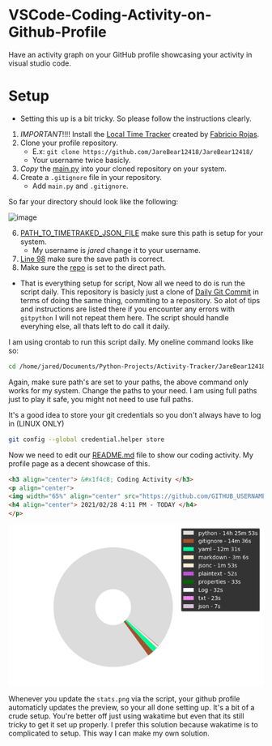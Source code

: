 # VSCode-Coding-Activity-on-Github-Profile

Have an activity graph on your GitHub profile showcasing your activity in visual studio code. 


# Setup

- Setting this up is a bit tricky. So please follow the instructions clearly. 
1. *IMPORTANT*!!!! Install the [Local Time Tracker](https://marketplace.visualstudio.com/items?itemName=FabricioRojas.localtimetracker) created by [Fabricio Rojas](https://github.com/FabricioRojas). 
2. Clone your profile repository.
    - E.x: `git clone https://github.com/JareBear12418/JareBear12418/`
    - Your username twice basicly.
3. *Copy* the [main.py](https://github.com/JareBear12418/VSCode-Coding-Activity-on-Github-Profile/blob/master/main.py) into your cloned repository on your system.
4.  Create a `.gitignore` file in your repository. 
    - Add `main.py` and `.gitignore`.

So far your directory should look like the following:

![image](https://user-images.githubusercontent.com/25397800/110263807-61009600-7f7d-11eb-9638-1a8eb4bbcc85.png)

6. [PATH_TO_TIMETRAKED_JSON_FILE](https://github.com/JareBear12418/VSCode-Coding-Activity-on-Github-Profile/blob/main/main.py#L11) make sure this path is setup for your system. 
    - My username is *jared* change it to your username.
7. [Line 98](https://github.com/JareBear12418/VSCode-Coding-Activity-on-Github-Profile/blob/main/main.py#L98) make sure the save path is correct.
8. Make sure the [repo](https://github.com/JareBear12418/VSCode-Coding-Activity-on-Github-Profile/blob/main/main.py#L106) is set to the direct path. 

- That is everything setup for script, Now all we need to do is run the script daily. This repository is basicly just a clone of [Daily Git Commit](https://github.com/JareBear12418/Daily-Git-Commit) in terms of doing the same thing, commiting to a repository. So alot of tips and instructions are listed there if you encounter any errors with `gitpython` I will not repeat them here. The script should handle everyhing else, all thats left to do call it daily.

I am using crontab to run this script daily. My oneline command looks like so:
```bash
cd /home/jared/Documents/Python-Projects/Activity-Tracker/JareBear12418/; /usr/bin/env /usr/local/bin/python3.8 /home/jared/Documents/Python-Projects/Activity-Tracker/JareBear12418/main.py
```
Again, make sure path's are set to your paths, the above command only works for my system. Change the paths to your need. I am using full paths just to play it safe, you might not need to use full paths.

It's a good idea to store your git credentials so you don't always have to log in (LINUX ONLY)
```bash
git config --global credential.helper store
```

Now we need to edit our [README.md](https://github.com/JareBear12418/JareBear12418/blob/main/README.md) file to show our coding activity. My profile page as a decent showcase of this.

```markdown
<h3 align="center"> &#x1f4c8; Coding Activity </h3>
<p align="center">
<img width="65%" align="center" src="https://github.com/GITHUB_USERNAME/GITHUB_USERNAME/blob/main/stats.png" alt="Activity" />
<h4 align="center"> 2021/02/28 4:11 PM - TODAY </h4>
</p>
```
![image](https://raw.githubusercontent.com/JareBear12418/JareBear12418/11e19755f2d297751cefbdcfff1342c5fccd5704/stats.png)

Whenever you update the `stats.png` via the script, your github profile automaticly updates the preview, so your all done setting up. It's a bit of a crude setup. You're better off just using wakatime but even that its still tricky to get it set up properly. I prefer this solution because wakatime is to complicated to setup. This way I can make my own solution.
